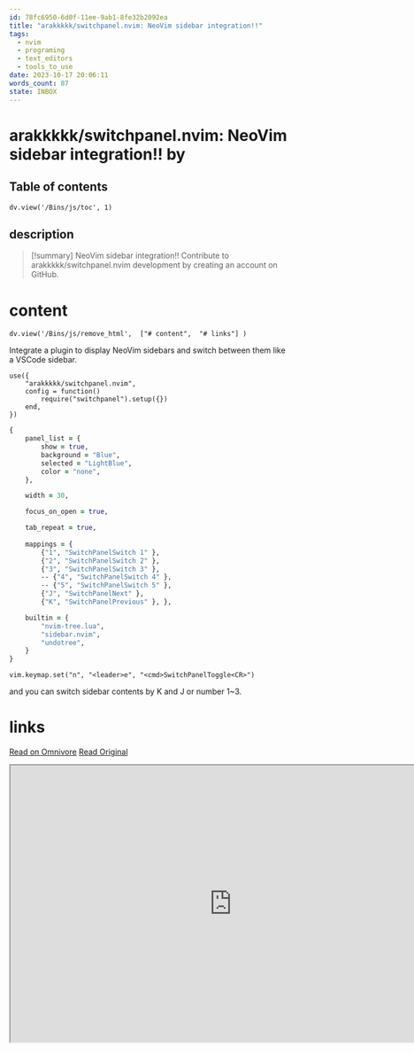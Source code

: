 ```yaml
---
id: 78fc6950-6d0f-11ee-9ab1-8fe32b2092ea
title: "arakkkkk/switchpanel.nvim: NeoVim sidebar integration!!"
tags:
  - nvim
  - programing
  - text_editors
  - tools_to_use
date: 2023-10-17 20:06:11
words_count: 87
state: INBOX
---
```


# arakkkkk/switchpanel.nvim: NeoVim sidebar integration!! by 
## Table of contents
```dataviewjs 
dv.view('/Bins/js/toc', 1) 
```


## description
>[!summary] 
> NeoVim sidebar integration!! Contribute to arakkkkk/switchpanel.nvim development by creating an account on GitHub.


# content
```dataviewjs 
dv.view('/Bins/js/remove_html',  ["# content",  "# links"] ) 
```
Integrate a plugin to display NeoVim sidebars and switch between them like a VSCode sidebar.

```routeros
use({
	"arakkkkk/switchpanel.nvim",
	config = function()
		require("switchpanel").setup({})
	end,
})

```

```clojure
{
	panel_list = {
		show = true,
		background = "Blue",
		selected = "LightBlue",
		color = "none",
	},

	width = 30,

	focus_on_open = true,

	tab_repeat = true,
	
	mappings = {
		{"1", "SwitchPanelSwitch 1" },
		{"2", "SwitchPanelSwitch 2" },
		{"3", "SwitchPanelSwitch 3" },
		-- {"4", "SwitchPanelSwitch 4" },
		-- {"5", "SwitchPanelSwitch 5" },
		{"J", "SwitchPanelNext" },
		{"K", "SwitchPanelPrevious" }, },

	builtin = {
		"nvim-tree.lua",
		"sidebar.nvim",
		"undotree",
	}
}

```

```routeros
vim.keymap.set("n", "<leader>e", "<cmd>SwitchPanelToggle<CR>")

```

and you can switch sidebar contents by K and J or number 1\~3.



# links
[Read on Omnivore](https://omnivore.app/me/arakkkkk-switchpanel-nvim-neo-vim-sidebar-integration-18b3e9a25fe)
[Read Original](https://github.com/arakkkkk/switchpanel.nvim)

<iframe src="https://github.com/arakkkkk/switchpanel.nvim"  width="800" height="500"></iframe>

